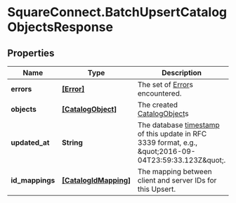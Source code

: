 # SquareConnect.BatchUpsertCatalogObjectsResponse

## Properties
Name | Type | Description | Notes
------------ | ------------- | ------------- | -------------
**errors** | [**[Error]**](Error.md) | The set of [Error](#type-error)s encountered. | [optional] 
**objects** | [**[CatalogObject]**](CatalogObject.md) | The created [CatalogObject](#type-catalogobject)s | [optional] 
**updated_at** | **String** | The database [timestamp](#workingwithdates) of this update in RFC 3339 format, e.g., \&quot;2016-09-04T23:59:33.123Z\&quot;. | [optional] 
**id_mappings** | [**[CatalogIdMapping]**](CatalogIdMapping.md) | The mapping between client and server IDs for this Upsert. | [optional] 


